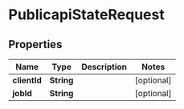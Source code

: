 # PublicapiStateRequest

## Properties
Name | Type | Description | Notes
------------ | ------------- | ------------- | -------------
**clientId** | **String** |  |  [optional]
**jobId** | **String** |  |  [optional]
